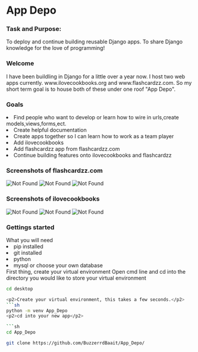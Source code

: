 <h1>App Depo</h1>

<h3>Task and Purpose:</h3><p1>To deploy and continue building reusable Django apps. To share Django knowledge for the love of programming!</p1>

<h3>Welcome</h3><p1>I have been buildling in Django for a little over a year now. I host two web apps currently. www.ilovecookbooks.org and www.flashcardzz.com. So my short term goal is to house both of these under one roof "App Depo".</p1>

<h3>Goals</h3>
<li>Find people who want to develop or learn how to wire in urls,create models,views,forms,ect.</li>
<li>Create helpful documentation</li>
<li>Create apps together so I can learn how to work as a team player</li>
<li>Add ilovecookbooks</li>
<li>Add flashcardzz app from flashcardzz.com</li>
<li>Continue building features onto ilovecookbooks and flashcardzz</li>

<h3>Screenshots of flashcardzz.com</h3>
<img src="https://github.com/BuzzerrdBaait/App_Depo/assets/108156235/2b385c91-a100-49a5-8f79-7018eda095c9" alt="Not Found">
<img src="https://github.com/BuzzerrdBaait/App_Depo/assets/108156235/217f6619-64fc-414c-ae9a-bc7cb085f697" alt="Not Found">
<img src="https://github.com/BuzzerrdBaait/App_Depo/assets/108156235/d0d1ecf0-e3ee-4815-9e11-1f0773d3482b" alt="Not Found">
<h3>Screenshots of ilovecookbooks</h3>
<img src="https://github.com/BuzzerrdBaait/App_Depo/assets/108156235/18b3a022-6c34-456f-8943-e8c13e66ca55" alt="Not Found">
<img src="https://github.com/BuzzerrdBaait/App_Depo/assets/108156235/c6473dcc-4f8a-46c7-bc79-35d7c5bda271" alt="Not Found">
<img src="https://github.com/BuzzerrdBaait/App_Depo/assets/108156235/4d807850-1383-40a7-b11b-9de3e75932bc" alt="Not Found">

<h3>Gettings started</h3>
<p1>What you will need</p1>
  <li>pip installed</li>
  <li>git installed</li>
  <li>python</li>
  <li>mysql or choose your own database</li>
<p1>First thing, create your virtual environment</p1>
<p2>Open cmd line and cd into the directory you would like to store your virtual environment</p2>

```sh
cd desktop

<p2>Create your virtual environment, this takes a few seconds.</p2>
```sh
python -m venv App_Depo
<p2>cd into your new app</p2>

```sh
cd App_Depo

git clone https://github.com/BuzzerrdBaait/App_Depo/

